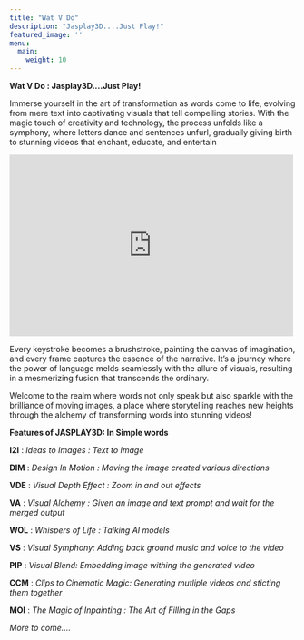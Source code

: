 ```yaml
---
title: "Wat V Do"
description: "Jasplay3D....Just Play!"
featured_image: ''
menu:
  main:
    weight: 10
---
```


**Wat V Do : Jasplay3D....Just Play!**

Immerse yourself in the art of transformation as words come to life, evolving from mere text into captivating visuals that tell compelling stories. With the magic touch of creativity and technology, the process unfolds like a symphony, where letters dance and sentences unfurl, gradually giving birth to stunning videos that enchant, educate, and entertain

<iframe width="500" height="320" src="https://www.youtube.com/embed/nUGVuRiPQRY?version=3&loop=1&playlist=nUGVuRiPQRY" title="YouTube video player" 
frameborder="0" allow="accelerometer; autoplay; clipboard-write; encrypted-media; gyroscope; picture-in-picture; web-share" allowfullscreen></iframe>


Every keystroke becomes a brushstroke, painting the canvas of imagination, and every frame captures the essence of the narrative. It’s a journey where the power of language melds seamlessly with the allure of visuals, resulting in a mesmerizing fusion that transcends the ordinary.

Welcome to the realm where words not only speak but also sparkle with the brilliance of moving images, a place where storytelling reaches new heights through the alchemy of transforming words into stunning videos!

**Features of JASPLAY3D: In Simple words**

**I2I**  : _Ideas to Images : Text to Image_

**DIM**  : _Design In Motion : Moving the image created various directions_

**VDE**  : _Visual Depth Effect : Zoom in and out effects_

**VA**   : _Visual Alchemy : Given an image and text prompt and wait for the merged output_

**WOL**  : _Whispers of Life : Talking AI models_

**VS**   : _Visual Symphony: Adding back ground music and voice to the video_

**PIP**  : _Visual Blend: Embedding image withing the generated video_

**CCM**  : _Clips to Cinematic Magic: Generating mutliple videos and sticting them together_

**MOI**  : _The Magic of Inpainting : The Art of Filling in the Gaps_

_More to come...._


